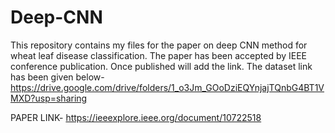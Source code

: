 # Deep-CNN
This repository contains my files for the paper on deep CNN method for wheat leaf disease classification. The paper has been accepted by IEEE conference publication. Once published will add the link.
The dataset link has been given below- 
https://drive.google.com/drive/folders/1_o3Jm_GOoDziEQYnjajTQnbG4BT1VMXD?usp=sharing

PAPER LINK-
https://ieeexplore.ieee.org/document/10722518
